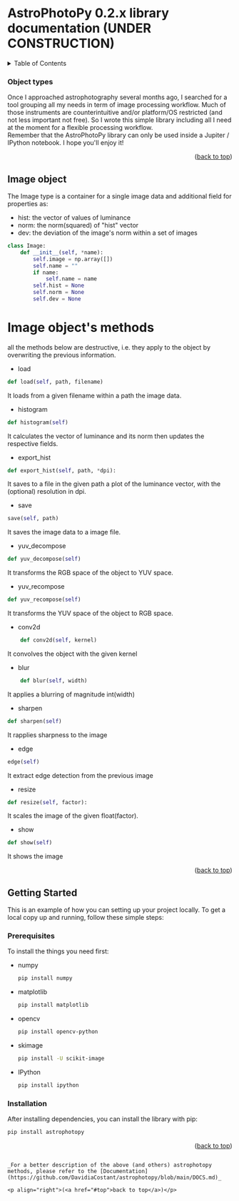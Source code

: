# AstroPhotoPy 0.2.x library documentation (UNDER CONSTRUCTION)

<!-- TABLE OF CONTENTS -->
<details>
  <summary>Table of Contents</summary>
  <ol>
    <li>
      <a href="#Object types">Object types</a>
      <ul>
        <li><a href="#Image object">Image object</a></li>
      </ul>
      <ul>
        <li><a href="#FlexIm">FlexIm object</a></li>
      </ul>
      <ul>
        <li><a href="#Optics">Optics object</a></li>
      </ul>
      <ul>
        <li><a href="#Sensor">Sensor object</a></li>
      </ul>
      <ul>
        <li><a href="#Observation_site">Observation_site object</a></li>
      </ul>
      <ul>
        <li><a href="#Project">Project object</a></li>
      </ul>
    </li>
    <li>
      <a href="#examples">Examples</a>
      <ul>
        <li><a href="#Essential workflow">Essential workflow</a></li>
        <li><a href="#Advanced examples">Advanced examples</a></li>
      </ul>
    </li>
  </ol>
</details>

<!-- OBJECT TYPES -->
### Object types

Once I approached astrophotography several months ago, I searched for a tool grouping all my needs in term of image processing workflow. Much of those instruments are counterintuitive and/or platform/OS restricted (and not less important not free). 
So I wrote this simple library including all I need at the moment for a flexible processing workflow.\
Remember that the AstroPhotoPy library can only be used inside a Jupiter / IPython notebook. 
I hope you'll enjoy it!

<p align="right">(<a href="#top">back to top</a>)</p>


## Image object
The Image type is a container for a single image data and additional field for properties as:

* hist: the vector of values of luminance
* norm: the norm(squared) of "hist" vector
* dev: the deviation of the image's norm within a set of images

```python
class Image:
    def __init__(self, *name):
        self.image = np.array([])
        self.name = ""
        if name:
            self.name = name
        self.hist = None
        self.norm = None
        self.dev = None 
```
# Image object's methods
all the methods below are destructive, i.e. they apply to the object by overwriting the previous information.

* load
```python
def load(self, path, filename)
```
It loads from a given filename within a path the image data.

* histogram
```python
def histogram(self)
```
It calculates the vector of luminance and its norm then updates the respective fields.

* export_hist
```python        
def export_hist(self, path, *dpi):
```
It saves to a file in the given path a plot of the luminance vector, with the (optional) resolution in dpi.

* save
```python 
save(self, path)
```
It saves the image data to a image file.

* yuv_decompose
```python 
def yuv_decompose(self)
```
It transforms the RGB space of the object to YUV space.

* yuv_recompose
```python 
def yuv_recompose(self)
```
It transforms the YUV space of the object to RGB space.

* conv2d
```python     
    def conv2d(self, kernel)
``` 
It convolves the object with the given kernel

* blur
```python     
    def blur(self, width)
``` 
It applies a blurring of magnitude int(width)                                                                                                  

* sharpen 
```python   
def sharpen(self)                                                                                          
```  
It rapplies sharpness to the image

* edge
```python 
edge(self)                                                                                             
```
It extract edge detection from the previous image

* resize
```python 
def resize(self, factor):
```
It scales the image of the given float(factor).

* show
```python
def show(self)
```
It shows the image

<p align="right">(<a href="#top">back to top</a>)</p>



<!--  -->
## Getting Started

This is an example of how you can setting up your project locally.
To get a local copy up and running, follow these simple steps:

### Prerequisites

To install the things you need first:

* numpy
  ```sh
  pip install numpy
  ```
* matplotlib
  ```sh
  pip install matplotlib
* opencv
  ```sh
  pip install opencv-python
  ```
* skimage
  ```sh
  pip install -U scikit-image
  ```
* IPython
  ```sh
  pip install ipython
  ```
### Installation

After installing dependencies, you can install the library with pip:

   ```sh
   pip install astrophotopy
   ```

<p align="right">(<a href="#top">back to top</a>)</p>





```
 
_For a better description of the above (and others) astrophotopy methods, please refer to the [Documentation](https://github.com/DavidiaCostant/astrophotopy/blob/main/DOCS.md)_

<p align="right">(<a href="#top">back to top</a>)</p>
